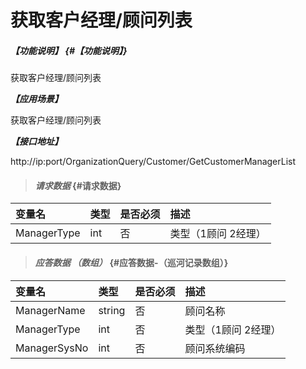 # 获取客户经理/顾问列表
##### _【功能说明】_ {#【功能说明】}

获取客户经理/顾问列表

_**【应用场景】**_

获取客户经理/顾问列表

_**【接口地址】**_

http://ip:port/OrganizationQuery/Customer/GetCustomerManagerList

> #### _请求数据_ {#请求数据}

| 变量名 | 类型 | 是否必须 | 描述 |
| :--- | :--- | :--- | :--- |
| ManagerType| int | 否 |类型（1顾问 2经理）|


> #### _应答数据 （数组）_ {#应答数据-（巡河记录数组）}

| 变量名 | 类型 | 是否必须 | 描述 |
| :--- | :--- | :--- | :--- |
| ManagerName| string | 否 |顾问名称|
| ManagerType| int | 否 |类型（1顾问 2经理）|
| ManagerSysNo| int | 否 |顾问系统编码|





